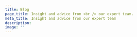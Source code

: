 ```yaml
---
title: Blog
page_title: Insight and advice from <br /> our expert team.
meta_title: Insight and advice from our expert team
description: 
image: ""
---
```

